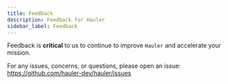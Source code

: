 ```yaml
---
title: Feedback
description: Feedback for Hauler
sidebar_label: Feedback
---
```


Feedback is **critical** to us to continue to improve `Hauler` and accelerate your mission.

For any issues, concerns, or questions, please open an issue: https://github.com/hauler-dev/hauler/issues
